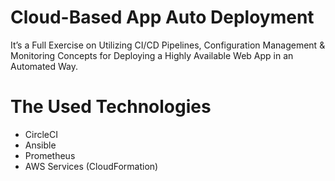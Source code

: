 # Cloud-Based App Auto Deployment
It’s a Full Exercise on Utilizing CI/CD Pipelines, Configuration Management &amp; Monitoring Concepts for Deploying a Highly Available Web App in an Automated Way.

# The Used Technologies
* CircleCI
* Ansible
* Prometheus
* AWS Services (CloudFormation)

